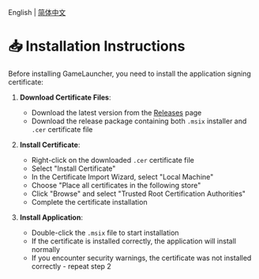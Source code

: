 English | [简体中文](./docs/Installation.zh-CN.md) 

# 📥 Installation Instructions

Before installing GameLauncher, you need to install the application signing certificate:

1. **Download Certificate Files**:
   - Download the latest version from the [Releases](https://github.com/lithegreat/GameLauncher/releases) page
   - Download the release package containing both `.msix` installer and `.cer` certificate file

2. **Install Certificate**:
   - Right-click on the downloaded `.cer` certificate file
   - Select "Install Certificate"
   - In the Certificate Import Wizard, select "Local Machine"
   - Choose "Place all certificates in the following store"
   - Click "Browse" and select "Trusted Root Certification Authorities"
   - Complete the certificate installation

3. **Install Application**:
   - Double-click the `.msix` file to start installation
   - If the certificate is installed correctly, the application will install normally
   - If you encounter security warnings, the certificate was not installed correctly - repeat step 2
